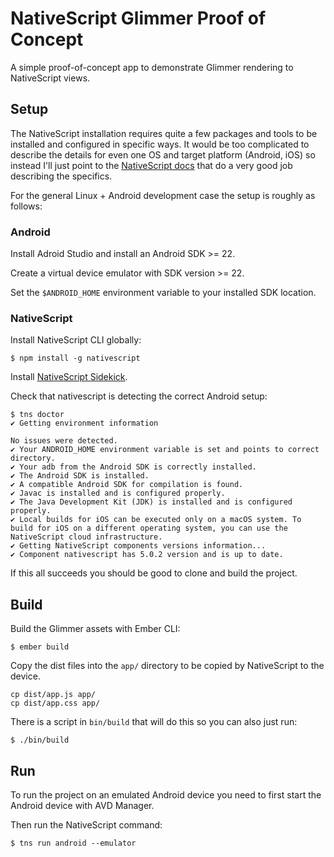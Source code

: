 # NativeScript Glimmer Proof of Concept

A simple proof-of-concept app to demonstrate Glimmer rendering to NativeScript views.

## Setup

The NativeScript installation requires quite a few packages and tools to be installed and configured in specific ways. It would be too complicated to describe the details for even one OS and target platform (Android, iOS) so instead I'll just point to the [NativeScript docs](https://docs.nativescript.org/start/introduction) that do a very good job describing the specifics.

For the general Linux + Android development case the setup is roughly as follows:

### Android

Install Adroid Studio and install an Android SDK >= 22.

Create a virtual device emulator with SDK version >= 22.

Set the `$ANDROID_HOME` environment variable to your installed SDK location.

### NativeScript

Install NativeScript CLI globally:

```
$ npm install -g nativescript
```

Install [NativeScript Sidekick](https://docs.nativescript.org/sidekick/intro/installation).

Check that nativescript is detecting the correct Android setup:

```
$ tns doctor
✔ Getting environment information

No issues were detected.
✔ Your ANDROID_HOME environment variable is set and points to correct directory.
✔ Your adb from the Android SDK is correctly installed.
✔ The Android SDK is installed.
✔ A compatible Android SDK for compilation is found.
✔ Javac is installed and is configured properly.
✔ The Java Development Kit (JDK) is installed and is configured properly.
✔ Local builds for iOS can be executed only on a macOS system. To build for iOS on a different operating system, you can use the NativeScript cloud infrastructure.
✔ Getting NativeScript components versions information...
✔ Component nativescript has 5.0.2 version and is up to date.
```

If this all succeeds you should be good to clone and build the project.

## Build

Build the Glimmer assets with Ember CLI:

```
$ ember build
```

Copy the dist files into the `app/` directory to be copied by NativeScript to the device.

```
cp dist/app.js app/
cp dist/app.css app/
```

There is a script in `bin/build` that will do this so you can also just run:

```
$ ./bin/build
```

## Run

To run the project on an emulated Android device you need to first start the Android device with AVD Manager.

Then run the NativeScript command:

```
$ tns run android --emulator
```
